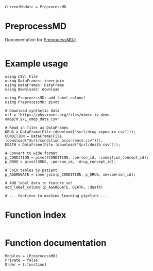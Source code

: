```@meta
CurrentModule = PreprocessMD
```

# PreprocessMD

Documentation for [PreprocessMD.jl](https://github.com/bcbi/PreprocessMD.jl).

```@contents
```

# Example usage

```@example
using CSV: File
using DataFrames: innerjoin
using DataFrames: DataFrame
using Downloads: download

using PreprocessMD: add_label_column!
using PreprocessMD: pivot

# Download synthetic data
url = "https://physionet.org/files/mimic-iv-demo-omop/0.9/1_omop_data_csv"

# Read in files as DataFrames
DRUG = DataFrame(File.(download("$url/drug_exposure.csv")));
CONDITION = DataFrame(File.(download("$url/condition_occurrence.csv")));
DEATH = DataFrame(File.(download("$url/death.csv")));

# Convert to wide format
p_CONDITION = pivot(CONDITION, :person_id, :condition_concept_id);
p_DRUG = pivot(DRUG, :person_id, :drug_concept_id);

# Join tables by patient
p_AGGREGATE = innerjoin(p_CONDITION, p_DRUG, on=:person_id);

# Add label data to feature set
add_label_column!(p_AGGREGATE, DEATH, :death)

# ... Continue to machine learning pipeline ...

```
# Function index

```@index
```

# Function documentation

```@autodocs
Modules = [PreprocessMD]
Private = false
Order = [:function]
```
